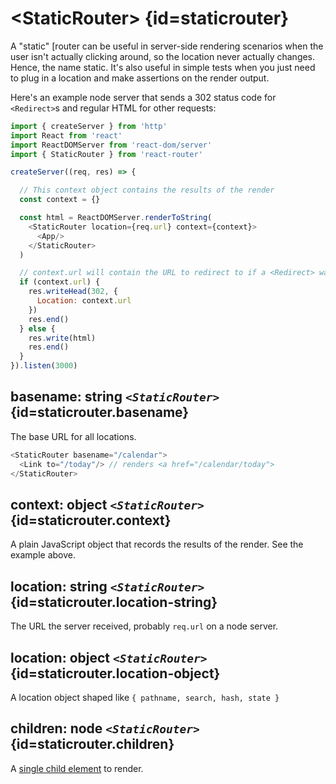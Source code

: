 # &lt;StaticRouter> {id=staticrouter}

A "static" [router can be useful in server-side rendering scenarios when the user isn't actually clicking around, so the location never actually changes. Hence, the name static. It's also useful in simple tests when you just need to plug in a location and make assertions on the render output.

Here's an example node server that sends a 302 status code for `<Redirect>`s and regular HTML for other requests:

```js
import { createServer } from 'http'
import React from 'react'
import ReactDOMServer from 'react-dom/server'
import { StaticRouter } from 'react-router'

createServer((req, res) => {

  // This context object contains the results of the render
  const context = {}

  const html = ReactDOMServer.renderToString(
    <StaticRouter location={req.url} context={context}>
      <App/>
    </StaticRouter>
  )

  // context.url will contain the URL to redirect to if a <Redirect> was used
  if (context.url) {
    res.writeHead(302, {
      Location: context.url
    })
    res.end()
  } else {
    res.write(html)
    res.end()
  }
}).listen(3000)
```

## basename: string _`<StaticRouter>`_ {id=staticrouter.basename}

The base URL for all locations.

```js
<StaticRouter basename="/calendar">
  <Link to="/today"/> // renders <a href="/calendar/today">
</StaticRouter>
```

## context: object _`<StaticRouter>`_ {id=staticrouter.context}

A plain JavaScript object that records the results of the render. See the example above.

## location: string _`<StaticRouter>`_ {id=staticrouter.location-string}

The URL the server received, probably `req.url` on a node server.

## location: object _`<StaticRouter>`_ {id=staticrouter.location-object}

A location object shaped like `{ pathname, search, hash, state }`

## children: node _`<StaticRouter>`_ {id=staticrouter.children}

A [single child element](https://facebook.github.io/react/docs/react-api.html#react.children.only) to render.
